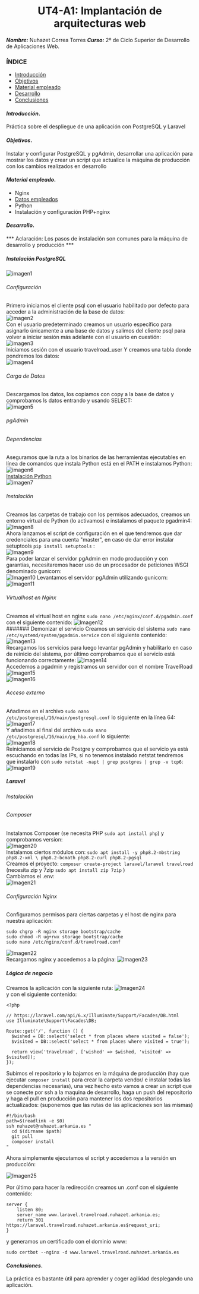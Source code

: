 
<center>

# UT4-A1: Implantación de arquitecturas web


</center>

***Nombre:*** Nuhazet Correa Torres
***Curso:*** 2º de Ciclo Superior de Desarrollo de Aplicaciones Web.

### ÍNDICE

+ [Introducción](#id1)
+ [Objetivos](#id2)
+ [Material empleado](#id3)
+ [Desarrollo](#id4)
+ [Conclusiones](#id5)


#### ***Introducción***. <a name="id1"></a>

Práctica sobre el despliegue de una aplicación con PostgreSQL y Laravel

#### ***Objetivos***. <a name="id2"></a>

Instalar y configurar PostgreSQL y pgAdmin, desarrollar una aplicación para mostrar los datos y crear un script que actualice la máquina de producción con los cambios realizados en desarrollo

#### ***Material empleado***. <a name="id3"></a>

- Nginx
- [Datos empleados](https://github.com/sdelquin/dpl/blob/main/ut4/files/places.csv)
- Python
- Instalación y configuración PHP+nginx

#### ***Desarrollo***. <a name="id4"></a>
*** Aclaración: Los pasos de instalación son comunes para la máquina de desarrollo y producción ***
##### Instalación PostgreSQL
![imagen1](img/1.png)
###### Configuración
Primero iniciamos el cliente psql con el usuario habilitado por defecto para acceder a la administración de la base de datos:  
![imagen2](img/2.png)  
Con el usuario predeterminado creamos un usuario específico para asignarlo únicamente a una base de datos y salimos del cliente psql para volver a iniciar sesión más adelante con el usuario en cuestión:  
![imagen3](img/3.png)  
Iniciamos sesión con el usuario travelroad_user Y creamos una tabla donde pondremos los datos:  
![imagen4](img/4.png)  
###### Carga de Datos
Descargamos los datos, los copiamos con copy a la base de datos y comprobamos ls datos entrando y usando SELECT:  
![imagen5](img/5.png)  
###### pgAdmin
###### Dependencias  
Aseguramos que la ruta a los binarios de las herramientas ejecutables en línea de comandos que instala Python está en el PATH e instalamos Python:  
![imagen6](img/6.png)  
[Instalación Python](https://github.com/sdelquin/edubase/blob/main/docs/python-install-linux.md)  
![imagen7](img/7.png)  
###### Instalación
Creamos las carpetas de trabajo con los permisos adecuados, creamos un entorno virtual de Python (lo activamos) e instalamos el paquete pgadmin4:  
![Imagen8](img/8.png)  
Ahora lanzamos el script de configuración en el que tendremos que dar credenciales para una cuenta "master", en caso de dar error instalar setuptools ``` pip install setuptools ``` :  
![Imagen9](img/9.png)  
Para poder lanzar el servidor pgAdmin en modo producción y con garantías, necesitaremos hacer uso de un procesador de peticiones WSGI denominado gunicorn:  
![Imagen10](img/10.png)
Levantamos el servidor pgAdmin utilizando gunicorn:
![Imagen11](img/11.png)  
###### Virtualhost en Nginx
Creamos el virtual host en nginx ``` sudo nano /etc/nginx/conf.d/pgadmin.conf ``` con el siguiente contenido:
![Imagen12](img/12.png)  
####### Demonizar el servicio
Creamos un servicio del sistema ``` sudo nano /etc/systemd/system/pgadmin.service ``` con el siguiente contenido:
![Imagen13](img/13.png)  
Recargamos los servicios para luego levantar pgAdmin y habilitarlo en caso de reinicio del sistema, por último comprobamos que el servicio está funcionando correctamente:
![Imagen14](img/14.png)  
Accedemos a pgadmin y registramos un servidor con el nombre TravelRoad
![Imagen15](img/15.png)  
![Imagen16](img/16.png)  
###### Acceso externo
Añadimos en el archivo ``` sudo nano /etc/postgresql/16/main/postgresql.conf ``` lo siguiente en la línea 64:  
![Imagen17](img/17.png)  
Y añadimos al final del archivo ``` sudo nano /etc/postgresql/16/main/pg_hba.conf ``` lo siguiente:  
![Imagen18](img/18.png)  
Reiniciamos el servicio de Postgre y comprobamos que el servicio ya está escuchando en todas las IPs, si no tenemos instalado netstat tendremos que instalarlo con ``` sudo netstat -napt | grep postgres | grep -v tcp6 ```:  
![Imagen19](img/19.png)  
##### Laravel
###### Instalación  
###### Composer
Instalamos Composer (se necesita PHP ``` sudo apt install php ```) y comprobamos version:  
![Imagen20](img/20.png)  
Instalamos ciertos módulos con: ``` sudo apt install -y php8.2-mbstring php8.2-xml \
php8.2-bcmath php8.2-curl php8.2-pgsql ```  
Creamos el proyecto: ```composer create-project laravel/laravel travelroad ``` (necesita zip y 7zip ``` sudo apt install zip 7zip ``` )  
Cambiamos el .env:  
![Imagen21](img/21.png)  
###### Configuración Nginx
Configuramos permisos para ciertas carpetas y el host de nginx para nuestra aplicación:  
```
sudo chgrp -R nginx storage bootstrap/cache
sudo chmod -R ug+rwx storage bootstrap/cache
sudo nano /etc/nginx/conf.d/travelroad.conf
```  
![Imagen22](img/22.png)  
Recargamos nginx y accedemos a la página:
![Imagen23](img/23.png)  
##### Lógica de negocio
Creamos la aplicación con la siguiente ruta:
![Imagen24](img/24.png)  
y con el siguiente contenido:  
```
<?php

// https://laravel.com/api/6.x/Illuminate/Support/Facades/DB.html
use Illuminate\Support\Facades\DB;

Route::get('/', function () {
  $wished = DB::select('select * from places where visited = false');
  $visited = DB::select('select * from places where visited = true');

  return view('travelroad', ['wished' => $wished, 'visited' => $visited]);
});
 ```
Subimos el repositorio y lo bajamos en la máquina de producción (hay que ejecutar ``` composer install ``` para crear la carpeta vendor/ e instalar todas las dependencias necesarias), una vez hecho esto vamos a crear un script que se conecte por ssh a la maquina de desarrollo, haga un push del repositorio y haga el pull en producción para mantener los dos repositorios actualizados:
(suponemos que las rutas de las aplicaciones son las mismas)
```
#!/bin/bash
path=$(readlink -e $0)
ssh nuhazet@nuhazet.arkania.es "
  cd $(dirname $path)
  git pull
  composer install
"
```
Ahora simplemente ejecutamos el script y accedemos a la versión en producción:  

![Imagen25](img/25.png)  

Por último para hacer la redirección creamos un .conf con el siguiente contenido:  
```
server {
    listen 80;
    server_name www.laravel.travelroad.nuhazet.arkania.es;
    return 301 https://laravel.travelroad.nuhazet.arkania.es$request_uri;
}
```  
y generamos un certificado con el dominio www:  
```
sudo certbot --nginx -d www.laravel.travelroad.nuhazet.arkania.es
```  
#### ***Conclusiones***. <a name="id5"></a>
La práctica es bastante útil para aprender y coger agilidad desplegando una aplicación.

